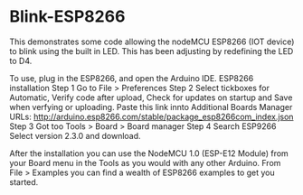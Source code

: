 # Blink-ESP8266
This demonstrates some code allowing the nodeMCU ESP8266 (IOT device) to blink using the built in LED. This has been adjusting by redefining the LED to D4.

To use, plug in the ESP8266, and open the Arduino IDE.
ESP8266 installation
Step 1
Go to File > Preferences
Step 2
Select tickboxes for Automatic, Verify code after upload, Check for updates on startup and Save when verfying or uploading.
Paste this link innto Additional Boards Manager URLs: http://arduino.esp8266.com/stable/package_esp8266com_index.json
Step 3
Got too Tools > Board > Board manager
Step 4
Search ESP9266
Select version 2.3.0 and download.

After the installation you can use the NodeMCU 1.0 (ESP-E12 Module) from your Board
menu in the Tools as you would with any other Arduino. From File > Examples you can find
a wealth of ESP8266 examples to get you started.
